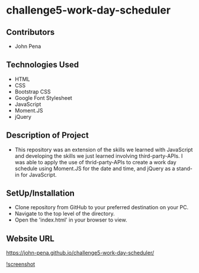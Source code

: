 # challenge5-work-day-scheduler

## Contributors

- John Pena

## Technologies Used

- HTML
- CSS
- Bootstrap CSS
- Google Font Stylesheet
- JavaScript
- Moment.JS
- jQuery

## Description of Project

- This repository was an extension of the skills we learned with JavaScript and developing the skills we just learned involving third-party-APIs. I was able to apply the use of thrid-party-APIs to create a work day schedule using Moment.JS for the date and time, and jQuery as a stand-in for JavaScript.

## SetUp/Installation

- Clone repository from GitHub to your preferred destination on your PC.
- Navigate to the top level of the directory.
- Open the 'index.html' in your browser to view.

## Website URL

https://john-pena.github.io/challenge5-work-day-scheduler/

[!screenshot](https://github.com/John-Pena/challenge5-work-day-scheduler/blob/main/assets/images/work-day-scheduler-screenshot.png)
